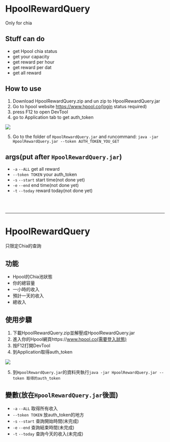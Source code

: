 # HpoolRewardQuery
Only for chia
## Stuff can do
* get Hpool chia status
* get your capacity
* get reward per hour
* get reward per dat
* get all reward

## How to use
1. Download HpoolRewardQuery.zip and un zip to HpoolRewardQuery.jar
2. Go to hpool website https://www.hpool.co(login status required)
3. press F12 to open DevTool
4. go to Application tab to get auth_token

![](https://media.discordapp.net/attachments/832577590924935198/856091977766535168/unknown.png)

5. Go to the folder of `HpoolRewardQuery.jar` and runcommand: `java -jar HpoolRewardQuery.jar --token AUTH_TOKEN_YOU_GET`

## args(put after `HpoolRewardQuery.jar`)
* `-a` `--ALL` get all reward
* `--token TOKEN` your auth_token
* `-s` `--start` start time(not done yet)
* `-e` `--end` end time(not done yet)
* `-t` `--today` reward today(not done yet)

</br>
</br>

***

# HpoolRewardQuery
只限定Chia的查詢
## 功能
* Hpool的Chia池狀態
* 你的總容量
* 一小時的收入
* 預計一天的收入
* 總收入

## 使用步驟
1. 下載HpoolRewardQuery.zip並解壓成HpoolRewardQuery.jar
2. 進入你的Hpool網頁https://www.hpool.co(需要登入狀態)
3. 按F12打開DevTool
4. 到Application取得auth_token

![](https://media.discordapp.net/attachments/832577590924935198/856091977766535168/unknown.png)

5. 到`HpoolRewardQuery.jar`的資料夾執行`java -jar HpoolRewardQuery.jar --token 取得的auth_token`

## 變數(放在`HpoolRewardQuery.jar`後面)
* `-a` `--ALL` 取得所有收入
* `--token TOKEN` 放auth_token的地方
* `-s` `--start` 查詢開始時間(未完成)
* `-e` `--end` 查詢結束時間(未完成)
* `-t` `--today` 查詢今天的收入(未完成)
